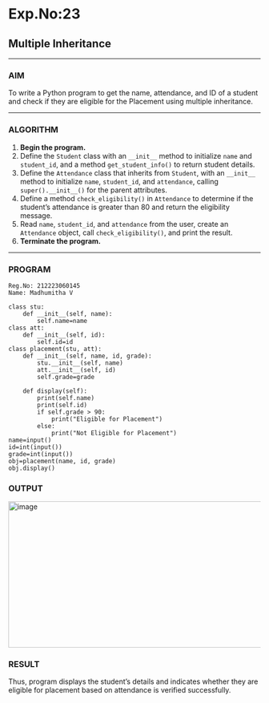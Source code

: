 # Exp.No:23  
## Multiple Inheritance

---

### AIM  
To write a Python program to get the name, attendance, and ID of a student and check if they are eligible for the Placement using multiple inheritance.

---

### ALGORITHM

1. **Begin the program.**
2. Define the `Student` class with an `__init__` method to initialize `name` and `student_id`, and a method `get_student_info()` to return student details.
3. Define the `Attendance` class that inherits from `Student`, with an `__init__` method to initialize `name`, `student_id`, and `attendance`, calling `super().__init__()` for the parent attributes.
4. Define a method `check_eligibility()` in `Attendance` to determine if the student’s attendance is greater than 80 and return the eligibility message.
5. Read `name`, `student_id`, and `attendance` from the user, create an `Attendance` object, call `check_eligibility()`, and print the result.
6. **Terminate the program.**


---

### PROGRAM
```
Reg.No: 212223060145
Name: Madhumitha V

class stu:
    def __init__(self, name):
        self.name=name
class att:
    def __init__(self, id):
        self.id=id
class placement(stu, att):
    def __init__(self, name, id, grade):
        stu.__init__(self, name)
        att.__init__(self, id)
        self.grade=grade
        
    def display(self):
        print(self.name)
        print(self.id)
        if self.grade > 90:
            print("Eligible for Placement")
        else:
            print("Not Eligible for Placement")
name=input()
id=int(input())
grade=int(input())
obj=placement(name, id, grade)
obj.display()

```

### OUTPUT
<img width="702" height="292" alt="image" src="https://github.com/user-attachments/assets/3d73a3a7-edb1-419f-aa6d-2e25e24153f8" />

### RESULT
Thus, program displays the student’s details and indicates whether they are eligible for placement based on attendance is verified successfully.




